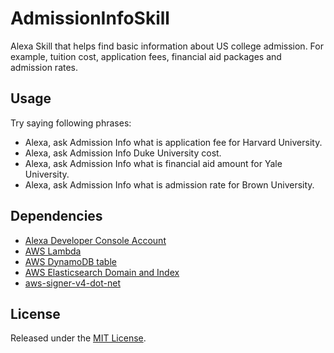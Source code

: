 # AdmissionInfoSkill

Alexa Skill that helps find basic information about US college admission. For example, tuition cost, application fees, financial aid packages and admission rates.

## Usage

Try saying following phrases:
* Alexa, ask Admission Info what is application fee for Harvard University.
* Alexa, ask Admission Info Duke University cost.
* Alexa, ask Admission Info what is financial aid amount for Yale University.
* Alexa, ask Admission Info what is admission rate for Brown University.

## Dependencies

* [Alexa Developer Console Account](https://developer.amazon.com/alexa)
* [AWS Lambda](https://aws.amazon.com/lambda/)
* [AWS DynamoDB table](https://aws.amazon.com/dynamodb/)
* [AWS Elasticsearch Domain and Index](https://aws.amazon.com/elasticsearch-service/)
* [aws-signer-v4-dot-net](https://github.com/tsibelman/aws-signer-v4-dot-net)

## License

Released under the [MIT License](http://www.opensource.org/licenses/mit-license.php).